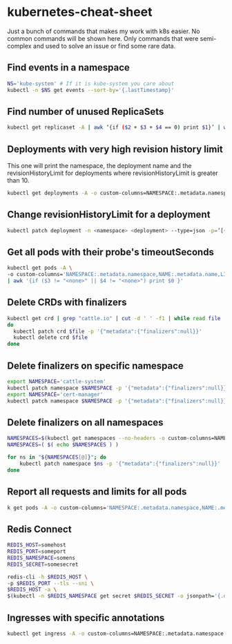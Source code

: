 # kubernetes-cheat-sheet
Just a bunch of commands that makes my work with k8s easier. No common commands will be shown here. Only commands that were semi-complex and used to solve an issue or find some rare data.

## Find events in a namespace

```bash
NS='kube-system' # If it is kube-system you care about
kubectl -n $NS get events --sort-by='{.lastTimestamp}'
```

## Find number of unused ReplicaSets

```bash
kubectl get replicaset -A | awk ‘{if ($2 + $3 + $4 == 0) print $1}’ | wc -l
```

## Deployments with very high revision history limit

This one will print the namespace, the deployment name and the revisionHistoryLimit for deployments where revisionHistoryLimit is greater than 10.

```bash
kubectl get deployments -A -o custom-columns=NAMESPACE:.metadata.namespace,NAME:.metadata.name,API_VERSION:.apiVersion,REV_HISTORY:.spec.revisionHistoryLimit | awk '{ if ($4 > 10) print }'
```

## Change revisionHistoryLimit for a deployment

```bash
kubectl patch deployment -n <namespace> <deployment> --type=json -p=’[{“op”: “replace”, “path”: “/spec/revisionHistoryLimit”, “value”: 10}]’
```

## Get all pods with their probe's timeoutSeconds

```bash
kubectl get pods -A \
-o custom-columns='NAMESPACE:.metadata.namespace,NAME:.metadata.name,LIVENESS_PROBE_TIMEOUT:spec.containers[*].livenessProbe.timeoutSeconds,READINESS_PROBE_TIMEOUT:spec.containers[*].readinessProbe.timeoutSeconds' \
| awk '{if ($3 != "<none>" || $4 != "<none>") print $0 }'
```

## Delete CRDs with finalizers

```bash
kubectl get crd | grep "cattle.io" | cut -d ' ' -f1 | while read file
do
  kubectl patch crd $file -p '{"metadata":{"finalizers":null}}'
  kubectl delete crd $file
done
```

## Delete finalizers on specific namespace

```bash
export NAMESPACE='cattle-system'
kubectl patch namespace $NAMESPACE -p '{"metadata":{"finalizers":null}}'
export NAMESPACE='cert-manager'
kubectl patch namespace $NAMESPACE -p '{"metadata":{"finalizers":null}}'
```

## Delete finalizers on all namespaces

```bash
NAMESPACES=$(kubectl get namespaces --no-headers -o custom-columns=NAME:.metadata.name | awk '{print $1}' | tail -n +2)
NAMESPACES=( $( echo $NAMESPACES ) )

for ns in "${NAMESPACES[@]}"; do
    kubectl patch namespace $ns -p '{"metadata":{"finalizers":null}}'
done
```

## Report all requests and limits for all pods

```bash
k get pods -A -o custom-columns='NAMESPACE:.metadata.namespace,NAME:.metadata.name,REQUESTS_CPU:.spec.containers[*].resources.requests.cpu,REQUESTS_MEMORY:.spec.containers[*].resources.requests.memory,LIMIT_CPU:.spec.containers[*].resources.limits.cpu,LiMIT_MEMORY:.spec.containers[*].resources.limits.memory'
```

## Redis Connect

```bash
REDIS_HOST=somehost
REDIS_PORT=someport
REDIS_NAMESPACE=somens
REDIS_SECRET=somesecret

redis-cli -h $REDIS_HOST \
-p $REDIS_PORT --tls --sni \
$REDIS_HOST -a \
$(kubectl -n $REDIS_NAMESPACE get secret $REDIS_SECRET -o jsonpath='{.data.redis-password}' | base64 -d)
```

## Ingresses with specific annotations

```bash
kubectl get ingress -A -o custom-columns=NAMESPACE:.metadata.namespace,NAME:.metadata.name,EXTERNAL-DNS-TARGET-ANNOTATION:".metadata.annotations.external-dns\.alpha\.kubernetes\.io/target" | grep -v "<none>"
```
